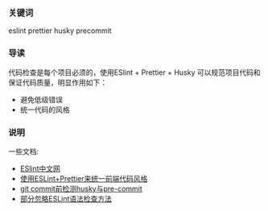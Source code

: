 ### 关键词 
eslint prettier husky precommit

### 导读
代码检查是每个项目必须的，使用ESlint + Prettier + Husky 可以规范项目代码和保证代码质量，明显作用如下：
- 避免低级错误
- 统一代码的风格

### 说明
一些文档:
- [ESlint中文网](http://eslint.cn/)
- [使用ESLint+Prettier来统一前端代码风格](https://segmentfault.com/a/1190000015315545)
- [git commit前检测husky与pre-commit](https://www.jianshu.com/p/f0d31f92bfab)
- [部分忽略ESLint语法检查方法](https://www.cnblogs.com/lanshengzhong/p/8563530.html)